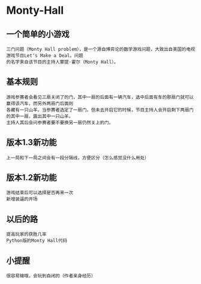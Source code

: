 # Monty-Hall
## 一个简单的小游戏
    三门问题（Monty Hall problem），是一个源自博弈论的数学游戏问题，大致出自美国的电视游戏节目Let's Make a Deal。问题
    的名字来自该节目的主持人蒙提·霍尔（Monty Hall）。
## 基本规则
    游戏参赛者会看见三扇关闭了的门，其中一扇的后面有一辆汽车，选中后面有车的那扇门就可以赢得该汽车，而另外两扇门后面则
    各藏有一只山羊。当参赛者选定了一扇门，但未去开启它的时候，节目主持人会开启剩下两扇门的其中一扇，露出其中一只山羊。
    主持人其后会问参赛者要不要换另一扇仍然关上的门。
## 版本1.3新功能
    上一局和下一局之间会有一段分隔线，方便区分（怎么感觉没什么用处）
## 版本1.2新功能
    游戏结束后可以选择是否再来一次
    新增装逼的开场
## 以后的路
    提高玩家的获胜几率
    Python版的Monty Hall代码
## 小提醒
    很容易输哦，会玩到自闭的（作者亲身经历）
